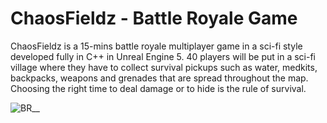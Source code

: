 # ChaosFieldz - Battle Royale Game
ChaosFieldz is a 15-mins battle royale multiplayer game in a sci-fi style developed fully in C++ in Unreal Engine 5. 40 players will be put in a sci-fi village where they have to collect survival pickups such as water, medkits, backpacks, weapons and grenades that are spread throughout the map. Choosing the right time to deal damage or to hide is the rule of survival.

![BR__](https://github.com/rouaabidi88/ChaosFieldz/assets/83541967/89a4c8dc-b0d1-4ef7-970b-2b33c5de9515)



       

